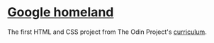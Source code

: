 # [Google homeland](https://lunkaz.github.io/TOP-google-homepage/)

The first HTML and CSS project from The Odin Project's [curriculum](http://www.theodinproject.com/courses/web-development-101/lessons/html-css).
